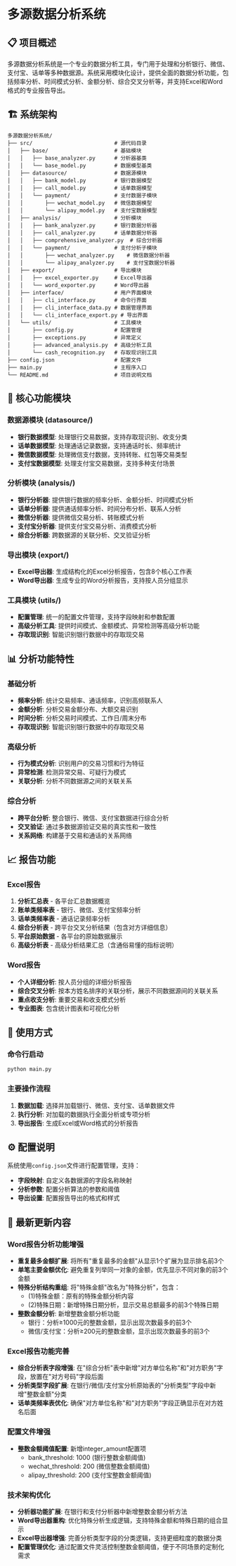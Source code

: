 # 多源数据分析系统

## 📋 项目概述

多源数据分析系统是一个专业的数据分析工具，专门用于处理和分析银行、微信、支付宝、话单等多种数据源。系统采用模块化设计，提供全面的数据分析功能，包括频率分析、时间模式分析、金额分析、综合交叉分析等，并支持Excel和Word格式的专业报告导出。

## 🏗️ 系统架构

```
多源数据分析系统/
├── src/                          # 源代码目录
│   ├── base/                     # 基础模块
│   │   ├── base_analyzer.py      # 分析器基类
│   │   └── base_model.py         # 数据模型基类
│   ├── datasource/               # 数据源模块
│   │   ├── bank_model.py         # 银行数据模型
│   │   ├── call_model.py         # 话单数据模型
│   │   └── payment/              # 支付数据子模块
│   │       ├── wechat_model.py   # 微信数据模型
│   │       └── alipay_model.py   # 支付宝数据模型
│   ├── analysis/                 # 分析模块
│   │   ├── bank_analyzer.py      # 银行数据分析器
│   │   ├── call_analyzer.py      # 话单数据分析器
│   │   ├── comprehensive_analyzer.py  # 综合分析器
│   │   └── payment/              # 支付分析子模块
│   │       ├── wechat_analyzer.py    # 微信数据分析器
│   │       └── alipay_analyzer.py    # 支付宝数据分析器
│   ├── export/                   # 导出模块
│   │   ├── excel_exporter.py     # Excel导出器
│   │   └── word_exporter.py      # Word导出器
│   ├── interface/                # 用户界面模块
│   │   ├── cli_interface.py      # 命令行界面
│   │   ├── cli_interface_data.py # 数据管理界面
│   │   └── cli_interface_export.py # 导出界面
│   └── utils/                    # 工具模块
│       ├── config.py             # 配置管理
│       ├── exceptions.py         # 异常定义
│       ├── advanced_analysis.py  # 高级分析工具
│       └── cash_recognition.py   # 存取现识别工具
├── config.json                   # 配置文件
├── main.py                       # 主程序入口
└── README.md                     # 项目说明文档
```

## 🔧 核心功能模块

### 数据源模块 (datasource/)
- **银行数据模型**: 处理银行交易数据，支持存取现识别、收支分类
- **话单数据模型**: 处理通话记录数据，支持通话时长、频率统计
- **微信数据模型**: 处理微信支付数据，支持转账、红包等交易类型
- **支付宝数据模型**: 处理支付宝交易数据，支持多种支付场景

### 分析模块 (analysis/)
- **银行分析器**: 提供银行数据的频率分析、金额分析、时间模式分析
- **话单分析器**: 提供通话频率分析、时间分布分析、联系人分析
- **微信分析器**: 提供微信交易分析、转账模式分析
- **支付宝分析器**: 提供支付宝交易分析、消费模式分析
- **综合分析器**: 跨数据源的关联分析、交叉验证分析

### 导出模块 (export/)
- **Excel导出器**: 生成结构化的Excel分析报告，包含8个核心工作表
- **Word导出器**: 生成专业的Word分析报告，支持按人员分组显示

### 工具模块 (utils/)
- **配置管理**: 统一的配置文件管理，支持字段映射和参数配置
- **高级分析工具**: 提供时间模式、金额模式、异常检测等高级分析功能
- **存取现识别**: 智能识别银行数据中的存取现交易

## 📊 分析功能特性

### 基础分析
- **频率分析**: 统计交易频率、通话频率，识别高频联系人
- **金额分析**: 分析交易金额分布、大额交易识别
- **时间分析**: 分析交易时间模式、工作日/周末分布
- **存取现识别**: 智能识别银行数据中的存取现交易

### 高级分析
- **行为模式分析**: 识别用户的交易习惯和行为特征
- **异常检测**: 检测异常交易、可疑行为模式
- **关联分析**: 分析不同数据源之间的关联关系

### 综合分析
- **跨平台分析**: 整合银行、微信、支付宝数据进行综合分析
- **交叉验证**: 通过多数据源验证交易的真实性和一致性
- **关系网络**: 构建基于交易和通话的关系网络

## 📈 报告功能

### Excel报告
1. **分析汇总表** - 各平台汇总数据概览
2. **账单类频率表** - 银行、微信、支付宝频率分析
3. **话单类频率表** - 通话记录频率分析
4. **综合分析表** - 跨平台交叉分析结果（包含对方详细信息）
5. **平台原始数据** - 各平台的原始数据展示
6. **高级分析表** - 高级分析结果汇总（含通俗易懂的指标说明）

### Word报告
- **个人详细分析**: 按人员分组的详细分析报告
- **综合交叉分析**: 按本方姓名排序的关联分析，展示不同数据源间的关联关系
- **重点收支分析**: 重要交易和收支模式分析
- **专业图表**: 包含统计图表和可视化分析

## 🚀 使用方式

### 命令行启动
```bash
python main.py
```

### 主要操作流程
1. **数据加载**: 选择并加载银行、微信、支付宝、话单数据文件
2. **执行分析**: 对加载的数据执行全面分析或专项分析
3. **导出报告**: 生成Excel或Word格式的分析报告

## ⚙️ 配置说明

系统使用`config.json`文件进行配置管理，支持：
- **字段映射**: 自定义各数据源的字段名称映射
- **分析参数**: 配置分析算法的参数和阈值
- **导出设置**: 配置报告导出的格式和样式

## 🔄 最新更新内容

### Word报告分析功能增强
- **重复最多金额扩展**: 将所有"重复最多的金额"从显示1个扩展为显示排名前3个
- **单笔主要金额优化**: 避免重复列举同一对象的金额，优先显示不同对象的前3个金额
- **特殊分析结构重组**: 将"特殊金额"改名为"特殊分析"，包含：
  - (1)特殊金额：原有的特殊金额分析内容
  - (2)特殊日期：新增特殊日期分析，显示交易总额最多的前3个特殊日期
- **整数金额分析**: 新增整数金额分析功能
  - 银行：分析≥1000元的整数金额，显示出现次数最多的前3个
  - 微信/支付宝：分析≥200元的整数金额，显示出现次数最多的前3个

### Excel报告功能完善
- **综合分析表字段增强**: 在"综合分析"表中新增"对方单位名称"和"对方职务"字段，放置在"对方号码"字段后面
- **分析类型字段扩展**: 在银行/微信/支付宝分析原始表的"分析类型"字段中新增"整数金额"分类
- **话单类频率表优化**: 确保"对方单位名称"和"对方职务"字段正确显示在对方姓名后面

### 配置文件增强
- **整数金额阈值配置**: 新增integer_amount配置项
  - bank_threshold: 1000 (银行整数金额阈值)
  - wechat_threshold: 200 (微信整数金额阈值)
  - alipay_threshold: 200 (支付宝整数金额阈值)

### 技术架构优化
- **分析器功能扩展**: 在银行和支付分析器中新增整数金额分析方法
- **Word导出器重构**: 优化特殊分析生成逻辑，支持特殊金额和特殊日期的组合显示
- **Excel导出器增强**: 完善分析类型字段的分类逻辑，支持更细粒度的数据分类
- **配置管理优化**: 通过配置文件灵活控制整数金额阈值，便于不同场景的定制化需求